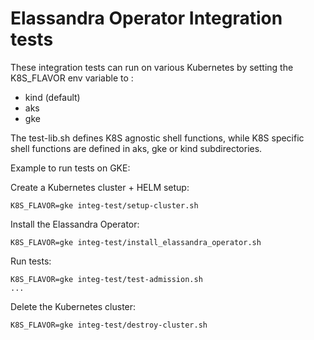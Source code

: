 # Elassandra Operator Integration tests

These integration tests can run on various Kubernetes by setting the K8S_FLAVOR env variable to :

* kind (default)
* aks
* gke

The test-lib.sh defines K8S agnostic shell functions, while K8S specific shell functions are defined in aks, gke or kind subdirectories.

Example to run tests on GKE:

Create a Kubernetes cluster + HELM setup:
```
K8S_FLAVOR=gke integ-test/setup-cluster.sh
```

Install the Elassandra Operator:
```
K8S_FLAVOR=gke integ-test/install_elassandra_operator.sh
```

Run tests:
```
K8S_FLAVOR=gke integ-test/test-admission.sh
...
```

Delete the Kubernetes cluster:
```
K8S_FLAVOR=gke integ-test/destroy-cluster.sh
```